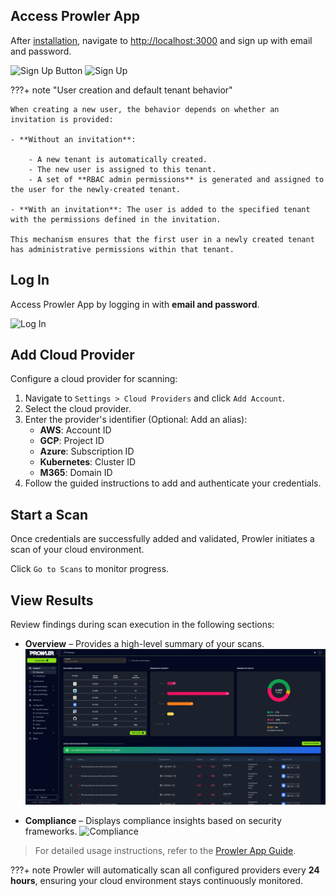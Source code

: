 ## Access Prowler App

After [installation](../installation/prowler-app.md), navigate to [http://localhost:3000](http://localhost:3000) and sign up with email and password.

<img src="../../img/sign-up-button.png" alt="Sign Up Button" width="320"/>
<img src="../../img/sign-up.png" alt="Sign Up" width="285"/>

???+ note "User creation and default tenant behavior"

    When creating a new user, the behavior depends on whether an invitation is provided:

    - **Without an invitation**:

        - A new tenant is automatically created.
        - The new user is assigned to this tenant.
        - A set of **RBAC admin permissions** is generated and assigned to the user for the newly-created tenant.

    - **With an invitation**: The user is added to the specified tenant with the permissions defined in the invitation.

    This mechanism ensures that the first user in a newly created tenant has administrative permissions within that tenant.

## Log In

Access Prowler App by logging in with **email and password**.

<img src="../../img/log-in.png" alt="Log In" width="285"/>

## Add Cloud Provider

Configure a cloud provider for scanning:

1. Navigate to `Settings > Cloud Providers` and click `Add Account`.
2. Select the cloud provider.
3. Enter the provider's identifier (Optional: Add an alias):
    - **AWS**: Account ID
    - **GCP**: Project ID
    - **Azure**: Subscription ID
    - **Kubernetes**: Cluster ID
    - **M365**: Domain ID
4. Follow the guided instructions to add and authenticate your credentials.

## Start a Scan

Once credentials are successfully added and validated, Prowler initiates a scan of your cloud environment.

Click `Go to Scans` to monitor progress.

## View Results

Review findings during scan execution in the following sections:

- **Overview** – Provides a high-level summary of your scans.
  <img src="../products/img/overview.png" alt="Overview" width="700"/>

- **Compliance** – Displays compliance insights based on security frameworks.
  <img src="../products/img/compliance.png" alt="Compliance" width="700"/>

> For detailed usage instructions, refer to the [Prowler App Guide](../tutorials/prowler-app.md).

???+ note
    Prowler will automatically scan all configured providers every **24 hours**, ensuring your cloud environment stays continuously monitored.
